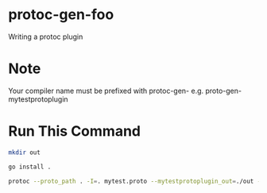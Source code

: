 # protoc-gen-foo

Writing a protoc plugin

# Note

Your compiler name must be prefixed with protoc-gen- e.g. proto-gen-mytestprotoplugin

# Run This Command

```bash
mkdir out
```

```bash
go install .
```

```bash
protoc --proto_path . -I=. mytest.proto --mytestprotoplugin_out=./out --go_out=./out /
```
